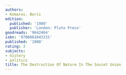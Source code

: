```yaml
---
authors:
- Komarov, Boris
edition:
  published: '1980'
  publisher: 'London: Pluto Press'
goodreads: '9642464'
isbn: '9780861043231'
published: '1980'
rating: 3
subjects:
- history
- politics
title: The Destruction Of Nature In The Soviet Union
---
```


